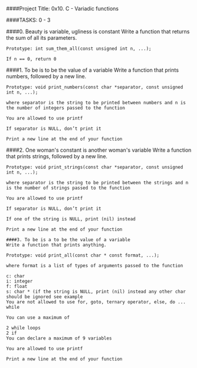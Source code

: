 ####Project Title: 0x10. C - Variadic functions

####TASKS: 0 - 3

####0. Beauty is variable, ugliness is constant
	Write a function that returns the sum of all its parameters.

	Prototype: int sum_them_all(const unsigned int n, ...);

	If n == 0, return 0

####1. To be is to be the value of a variable
	Write a function that prints numbers, followed by a new line.

	Prototype: void print_numbers(const char *separator, const unsigned int n, ...);

	where separator is the string to be printed between numbers and n is the number of integers passed to the function

	You are allowed to use printf

	If separator is NULL, don’t print it

	Print a new line at the end of your function

####2. One woman's constant is another woman's variable
	Write a function that prints strings, followed by a new line.

	Prototype: void print_strings(const char *separator, const unsigned int n, ...);

	where separator is the string to be printed between the strings and n is the number of strings passed to the function

	You are allowed to use printf

	If separator is NULL, don’t print it

	If one of the string is NULL, print (nil) instead

	Print a new line at the end of your function

	####3. To be is a to be the value of a variable
	Write a function that prints anything.

	Prototype: void print_all(const char * const format, ...);

	where format is a list of types of arguments passed to the function

	c: char
	i: integer
	f: float
	s: char * (if the string is NULL, print (nil) instead any other char should be ignored see example
	You are not allowed to use for, goto, ternary operator, else, do ... while

	You can use a maximum of

	2 while loops
	2 if
	You can declare a maximum of 9 variables

	You are allowed to use printf

	Print a new line at the end of your function
